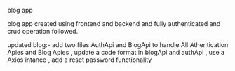 blog app

blog app created using frontend and backend and fully authenticated and crud operation followed.


updated blog:-
add two files AuthApi and BlogApi to handle All Athentication Apies and Blog Apies , 
update a code format in blogApi and authApi , 
use a Axios intance , 
add a reset password functionality 
